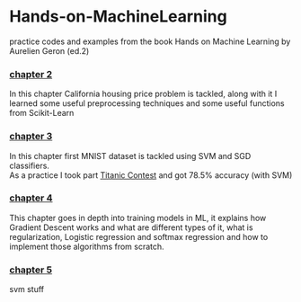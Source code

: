 # Hands-on-MachineLearning
practice codes and examples from the book Hands on Machine Learning by Aurelien Geron (ed.2)
### [chapter 2](https://github.com/mehrshad-sdtn/Hands-on-MachineLearning/tree/master/2)
In this chapter California housing price problem is tackled, along with it I learned some useful preprocessing techniques and some useful functions from Scikit-Learn

### [chapter 3](https://github.com/mehrshad-sdtn/Hands-on-MachineLearning/tree/master/3)
In this chapter first MNIST dataset is tackled using SVM and SGD classifiers. <br/>
As a practice I took part [Titanic Contest](https://www.kaggle.com/c/titanic/overview) and got 78.5% accuracy (with SVM)


### [chapter 4](https://github.com/mehrshad-sdtn/Hands-on-MachineLearning/tree/master/4)
This chapter goes in depth into training models in ML, it explains how Gradient Descent works and what are different types of it, what is regularization,
Logistic regression and softmax regression and how to implement those algorithms from scratch.

### [chapter 5](https://github.com/mehrshad-sdtn/Hands-on-MachineLearning/tree/master/5)
svm stuff
